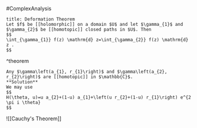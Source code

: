 #ComplexAnalysis 

```ad-theorem
title: Deformation Theorem
Let $f$ be [[holomorphic]] on a domain $U$ and let $\gamma_{1}$ and $\gamma_{2}$ be [[homotopic]] closed paths in $U$. Then
$$
\int_{\gamma_{1}} f(z) \mathrm{d} z=\int_{\gamma_{2}} f(z) \mathrm{d} z .
$$
```
^theorem

```ad-example
Any $\gamma\left(a_{1}, r_{1}\right)$ and $\gamma\left(a_{2}, r_{2}\right)$ are [[homotopic]] in $\mathbb{C}$.
**Solution** 
We may use
$$
H(\theta, u)=u a_{2}+(1-u) a_{1}+\left(u r_{2}+(1-u) r_{1}\right) e^{2 \pi i \theta}
$$
```

![[Cauchy's Theorem]]